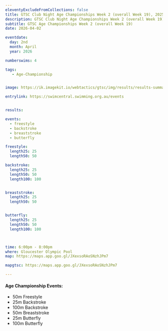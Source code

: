 ```yaml
--- 
eleventyExcludeFromCollections: false
title: GTSC Club Night Age Championships Week 2 (overall Week 19), 2025-26 Season
description: GTSC Club Night Age Championships Week 2 (overall Week 19), 2025-26 Season
subtitle: GTSC Age Championships Week 2 (overall Week 19)
date: 2026-04-02

eventdate:
  day: 2nd
  month: April
  year: 2026

numberswims: 4

tags:
   - Age-Championship


image: https://ik.imagekit.io/webtactics/gtsc/img/results/results-summary-19.jpg

entrylink: https://swimcentral.swimming.org.au/events


results: 

events:
  - freestyle
  - backstroke
  - breaststroke
  - butterfly

freestyle:
  length25: 25
  length50: 50

backstroke:
  length25: 25
  length50: 50
  length100: 100


breaststroke:
  length25: 25
  length50: 50


butterfly:
  length25: 25
  length50: 50
  length100: 100



time: 6:00pm - 8:00pm
where: Gloucester Olympic Pool
map: https://maps.app.goo.gl/JXexsoRAoSNzhJPm7

mapgtsc: https://maps.app.goo.gl/JXexsoRAoSNzhJPm7

---
```

<h4>Age Championship Events:</h4>
<ul>
<li>50m Freestyle</li>
<li>25m Backstroke</li>
<li>100m Backstroke</li>
<li>50m Breaststroke</li>
<li>25m Butterfly</li>
<li>100m Butterfly</li>
</ul>
<div class="tworemdotteddivider"></div>